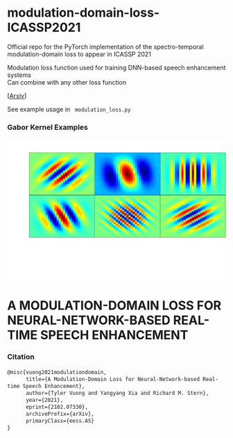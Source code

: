 # modulation-domain-loss-ICASSP2021

Official repo for the PyTorch implementation of the spectro-temporal modulation-domain loss to appear in ICASSP 2021

Modulation loss function used for training DNN-based speech enhancement systems \
Can combine with any other loss function

[[Arxiv](https://arxiv.org/pdf/2102.07330.pdf)]

See example usage in <code> modulation_loss.py </code>

### Gabor Kernel Examples
![alt text](gabor_filters_new.png "Gabor-STRF Kernels")
# A MODULATION-DOMAIN LOSS FOR NEURAL-NETWORK-BASED REAL-TIME SPEECH ENHANCEMENT
### Citation

```
@misc{vuong2021modulationdomain,
      title={A Modulation-Domain Loss for Neural-Network-based Real-time Speech Enhancement}, 
      author={Tyler Vuong and Yangyang Xia and Richard M. Stern},
      year={2021},
      eprint={2102.07330},
      archivePrefix={arXiv},
      primaryClass={eess.AS}
}

```
